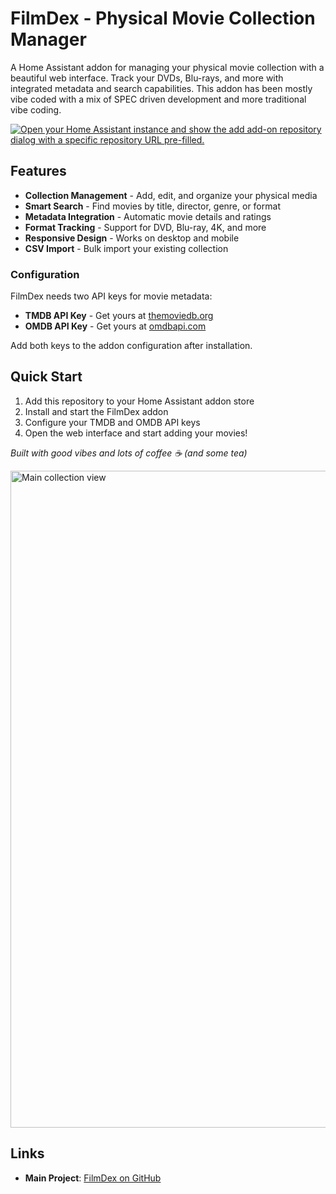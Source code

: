 # FilmDex - Physical Movie Collection Manager

A Home Assistant addon for managing your physical movie collection with a beautiful web interface. Track your DVDs, Blu-rays, and more with integrated metadata and search capabilities. This addon has been mostly vibe coded with a mix of SPEC driven development and more traditional vibe coding.

[![Open your Home Assistant instance and show the add add-on repository dialog with a specific repository URL pre-filled.](https://my.home-assistant.io/badges/supervisor_add_addon_repository.svg)](https://my.home-assistant.io/redirect/supervisor_add_addon_repository/?repository_url=https%3A%2F%2Fgithub.com%2Frenajohn%2Ffilmdex-ha-addon)

## Features

- **Collection Management** - Add, edit, and organize your physical media
- **Smart Search** - Find movies by title, director, genre, or format
- **Metadata Integration** - Automatic movie details and ratings
- **Format Tracking** - Support for DVD, Blu-ray, 4K, and more
- **Responsive Design** - Works on desktop and mobile
- **CSV Import** - Bulk import your existing collection

### Configuration

FilmDex needs two API keys for movie metadata:

- **TMDB API Key** - Get yours at [themoviedb.org](https://www.themoviedb.org/settings/api)
- **OMDB API Key** - Get yours at [omdbapi.com](http://www.omdbapi.com/apikey.aspx)

Add both keys to the addon configuration after installation.

## Quick Start

1. Add this repository to your Home Assistant addon store
2. Install and start the FilmDex addon
3. Configure your TMDB and OMDB API keys
4. Open the web interface and start adding your movies!

*Built with good vibes and lots of coffee ☕ (and some tea)*

<img width="1318" height="1051" alt="Main collection view" src="https://github.com/user-attachments/assets/920216ba-c963-403e-aecd-20b3d7576ea0" />

## Links
- **Main Project**: [FilmDex on GitHub](https://github.com/renajohn/filmdex)
